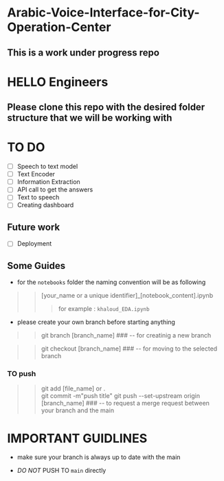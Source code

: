 # Arabic-Voice-Interface-for-City-Operation-Center
## This is a work under progress repo




# HELLO Engineers

## Please clone this repo with the desired folder structure that we will be working with 



# TO DO 

- [ ] Speech to text model 
- [ ] Text Encoder
- [ ] Information Extraction
- [ ] API call to get the answers
- [ ] Text to speech
- [ ] Creating dashboard 

## Future work

- [ ] Deployment 


## Some Guides

* for the `notebooks` folder the naming convention will be as following 
>> [your_name or a unique identifier]_[notebook_content].ipynb
>>> for example : `khaloud_EDA.ipynb`

* please create your own branch before starting anything 
>> git branch [branch_name]    ### -- for creatinig a new branch

>> git checkout [branch_name]  ### -- for moving to the selected branch 

### TO push 

>> git add [file_name] or .     
>> git commit -m"push title"
>> git push --set-upstream origin [branch_name] ### -- to request a merge request between your branch and the main







# IMPORTANT GUIDLINES 

* make sure your branch is always up to date with the main

* *DO NOT* PUSH TO `main` directly



